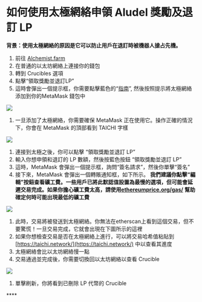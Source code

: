 # 如何使用太極網絡申領 Aludel 獎勵及退訂 LP

**背景：使用太極網絡的原因是它可以防止用戶在退訂時被機器人搶占先機。**

1. 前往 [Alchemist.farm](https://alchemist.farm)
2. 在普通的以太坊網絡上連接你的錢包
3. 轉到 Crucibles 選項
4. 點擊“領取獎勵並退訂LP”
5. 這時會彈出一個提示框，你需要點擊藍色的“[指南](https://github.com/Taichi-Network/docs/blob/master/sendPriveteTx_tutorial.md)”, 然後按照提示將太極網絡添加到你的MetaMask 錢包中

![](https://i.imgur.com/GvfeO9X.png)

1. 一旦添加了太極網絡，你需要確保 MetaMask 正在使用它。操作正確的情況下，你會在 MetaMask 的頂部看到 TAICHI 字樣

![](https://i.imgur.com/kszVVbq.png)

1. 連接到太極之後，你可以點擊 “領取獎勵並退訂 LP”
2. 輸入你想申領和退訂的 LP 數額，然後按藍色按鈕 “領取獎勵並退訂 LP”
3. 這時，MetaMask 會彈出一個提示框，詢問“簽名請求”，然後你單擊“簽名”
4. 接下來，MetaMask 會彈出一個轉賬通知框，如下所示。 **我們建議你點擊“編輯”按鈕查看礦工費。一些用戶已將此默認值設置為最慢的選項，但可能會延遲交易完成。如果你擔心礦工費太高，請使用**[**ethereumprice.org/gas/**](https://ethereumprice.org/gas/) **幫助確定何時可能出現最低的礦工費**

![](https://i.imgur.com/FKnztJS.png)

1. 此時，交易將被發送到太極網絡。你無法在etherscan上看到這個交易，但不要驚慌！一旦交易完成，它就會出現在下圖所示的這裡
2. 如果你想檢查交易是否在太極網絡上進行，可以將交易哈希值粘貼到 [https://taichi.network/](https://taichi.network/) 中以查看其進度
3. 太極網絡會比以太坊網絡慢一點
4. 交易通過並完成後，你需要切換回以太坊網絡以查看 Crucible

![](https://i.imgur.com/fcPY6Zp.png)

1. 單擊刷新，你將看到已刪除 LP 代幣的 Crucible

\*\*\*\*

